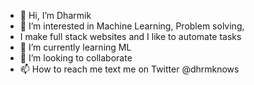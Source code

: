 - 👋 Hi, I’m Dharmik 
- 👀 I’m interested in Machine Learning, Problem solving,
- I make full stack websites and I like to automate tasks
- 🌱 I’m currently learning ML
- 💞️ I’m looking to collaborate 
- 📫 How to reach me text me on Twitter @dhrmknows

<!---
Dh-rm-k/Dh-rm-k is a ✨ special ✨ repository because its `README.md` (this file) appears on your GitHub profile.
You can click the Preview link to take a look at your changes.
--->
